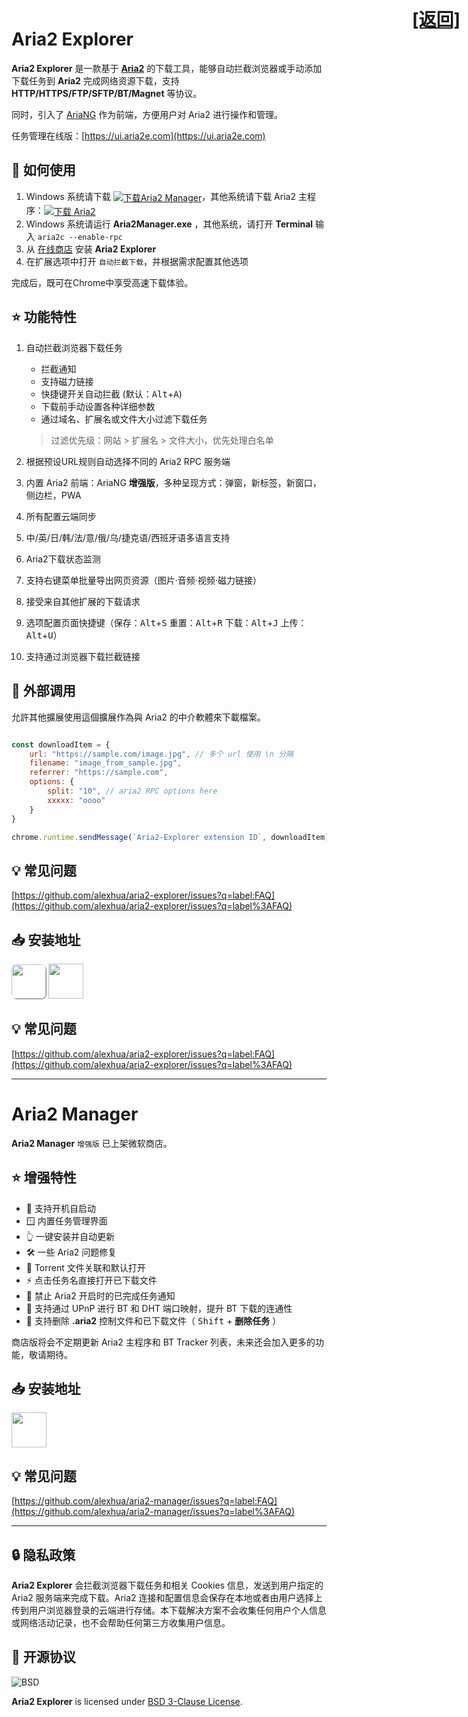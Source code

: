 # Aria2 Explorer

<h1 style="position:absolute; top: 14px; right:14px"><a href="index.html">[返回]</a></h1>

**Aria2 Explorer** 是一款基于 [**Aria2**](https://github.com/aria2/aria2) 的下载工具，能够自动拦截浏览器或手动添加下载任务到 **Aria2** 完成网络资源下载，支持 **HTTP/HTTPS/FTP/SFTP/BT/Magnet** 等协议。

同时，引入了 [AriaNG](https://www.github.com/mayswind/AriaNg/) 作为前端，方便用户对 Aria2 进行操作和管理。

任务管理在线版：[https://ui.aria2e.com](https://ui.aria2e.com)


## 📑 如何使用

1. Windows 系统请下载 <span style="vertical-align:middle;">[![下载Aria2 Manager](https://img.shields.io/github/downloads/alexhua/aria2-manager/total?color=blue&label=Aria2%20Manager)](https://github.com/alexhua/aria2-manager/ "去 Aria2-Manager 主页了解更多信息")</span>，其他系统请下载 Aria2 主程序：<span style="vertical-align:middle;">[![下载 Aria2](https://img.shields.io/github/downloads/aria2/aria2/total?color=blue&label=Aria2)](https://github.com/aria2/aria2/releases "跳转到 Aria2 下载页面")</span>
2. Windows 系统请运行 **Aria2Manager.exe** ，其他系统，请打开 **Terminal** 输入 `aria2c --enable-rpc`
3. 从 [在线商店](#-安装地址) 安装 **Aria2 Explorer**
4. 在扩展选项中打开 `自动拦截下载`，并根据需求配置其他选项

完成后，既可在Chrome中享受高速下载体验。

## ⭐ 功能特性

1. 自动拦截浏览器下载任务

    - 拦截通知
    - 支持磁力链接
    - 快捷键开关自动拦截 (默认：<kbd>Alt</kbd>+<kbd>A</kbd>)
    - 下载前手动设置各种详细参数
    - 通过域名、扩展名或文件大小过滤下载任务
    > 过滤优先级：网站 > 扩展名 > 文件大小，优先处理白名单

2. 根据预设URL规则自动选择不同的 Aria2 RPC 服务端

3. 内置 Aria2 前端：AriaNG **增强版**，多种呈现方式：弹窗，新标签，新窗口，侧边栏，PWA

4. 所有配置云端同步

5. 中/英/日/韩/法/意/俄/乌/捷克语/西班牙语多语言支持

6. Aria2下载状态监测

7. 支持右键菜单批量导出网页资源（图片·音频·视频·磁力链接）

8. 接受来自其他扩展的下载请求

9. 选项配置页面快捷键（保存：<kbd>Alt</kbd>+<kbd>S</kbd> 重置：<kbd>Alt</kbd>+<kbd>R</kbd> 下载：<kbd>Alt</kbd>+<kbd>J</kbd> 上传：<kbd>Alt</kbd>+<kbd>U</kbd>）

10. 支持通过浏览器下载拦截链接

## 🧩 外部调用

允許其他擴展使用這個擴展作為與 Aria2 的中介軟體來下載檔案。  

```js

const downloadItem = {
    url: "https://sample.com/image.jpg", // 多个 url 使用 \n 分隔
    filename: "image_from_sample.jpg",
    referrer: "https://sample.com",
    options: { 
        split: "10", // aria2 RPC options here
        xxxxx: "oooo"
    }
}

chrome.runtime.sendMessage(`Aria2-Explorer extension ID`, downloadItem)

```

## 💡 常见问题

[https://github.com/alexhua/aria2-explorer/issues?q=label:FAQ](https://github.com/alexhua/aria2-explorer/issues?q=label%3AFAQ)

## 📥 安装地址

[<img src="https://developer.chrome.com/static/docs/webstore/branding/image/UV4C4ybeBTsZt43U4xis.png" style="box-shadow: 1px 1px 1px #888;border-radius:8px" height="55">](https://chrome.google.com/webstore/detail/mpkodccbngfoacfalldjimigbofkhgjn "Google Chrome 扩展商店")
[<img src="https://get.microsoft.com/images/zh-cn%20light.svg" height="56" >](https://microsoftedge.microsoft.com/addons/detail/jjfgljkjddpcpfapejfkelkbjbehagbh "Microsoft Edge 加载项商店")

## 💡 常见问题

[https://github.com/alexhua/aria2-explorer/issues?q=label:FAQ](https://github.com/alexhua/aria2-explorer/issues?q=label%3AFAQ)

---

# Aria2 Manager

**Aria2 Manager** `增强版` 已上架微软商店。

## ⭐ 增强特性

- 🔄️ 支持开机自启动
- 🪟 内置任务管理界面
- 👆 一键安装并自动更新
- 🛠️ 一些 Aria2 问题修复
- 📄 Torrent 文件关联和默认打开
- ⚡ 点击任务名直接打开已下载文件
- 🔕 禁止 Aria2 开启时的已完成任务通知
- 🔀 支持通过 UPnP 进行 BT 和 DHT 端口映射，提升 BT 下载的连通性
- 🧹 支持删除 **.aria2** 控制文件和已下载文件（ <kbd>Shift</kbd> + **删除任务** ）

商店版将会不定期更新 Aria2 主程序和 BT Tracker 列表，未来还会加入更多的功能，敬请期待。

## 📥 安装地址

[<img src="https://get.microsoft.com/images/zh-cn%20dark.svg" height="56"/>](https://apps.microsoft.com/detail/Aria2%20Manager/9P5WQ68Q20WV?launch=true&cid=aria2e "从微软商店安装 Aria2-Manager")

## 💡 常见问题

[https://github.com/alexhua/aria2-manager/issues?q=label:FAQ](https://github.com/alexhua/aria2-manager/issues?q=label%3AFAQ)

---

## 🔒 隐私政策

**Aria2 Explorer** 会拦截浏览器下载任务和相关 Cookies 信息，发送到用户指定的 Aria2 服务端来完成下载。Aria2 连接和配置信息会保存在本地或者由用户选择上传到用户浏览器登录的云端进行存储。本下载解决方案不会收集任何用户个人信息或网络活动记录，也不会帮助任何第三方收集用户信息。

## 📜 开源协议

![BSD](https://i0.wp.com/opensource.org/wp-content/uploads/2006/07/OSI_Approved_License.png?w=90&ssl=1)

**Aria2 Explorer** is licensed under [BSD 3-Clause License](https://opensource.org/license/bsd-3-clause/).
